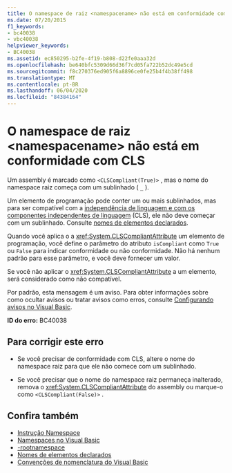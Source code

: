 ```yaml
---
title: O namespace de raiz <namespacename> não está em conformidade com CLS
ms.date: 07/20/2015
f1_keywords:
- bc40038
- vbc40038
helpviewer_keywords:
- BC40038
ms.assetid: ec850295-b2fe-4f19-b808-d22fe0aaa32d
ms.openlocfilehash: be640bfc5309d66d36f7cd05fa722b52dc49e5cd
ms.sourcegitcommit: f8c270376ed905f6a8896ce0fe25b4f4b38ff498
ms.translationtype: MT
ms.contentlocale: pt-BR
ms.lasthandoff: 06/04/2020
ms.locfileid: "84384164"
---
```

# <a name="root-namespace-namespacename-is-not-cls-compliant"></a>O namespace de raiz \<namespacename> não está em conformidade com CLS
Um assembly é marcado como `<CLSCompliant(True)>` , mas o nome do namespace raiz começa com um sublinhado ( `_` ).  
  
 Um elemento de programação pode conter um ou mais sublinhados, mas para ser compatível com a [independência de linguagem e com os componentes independentes de linguagem](../../standard/language-independence-and-language-independent-components.md) (CLS), ele não deve começar com um sublinhado. Consulte [nomes de elementos declarados](../programming-guide/language-features/declared-elements/declared-element-names.md).  
  
 Quando você aplica o a <xref:System.CLSCompliantAttribute> um elemento de programação, você define o parâmetro do atributo `isCompliant` como `True` ou `False` para indicar conformidade ou não conformidade. Não há nenhum padrão para esse parâmetro, e você deve fornecer um valor.  
  
 Se você não aplicar o <xref:System.CLSCompliantAttribute> a um elemento, será considerado como não compatível.  
  
 Por padrão, esta mensagem é um aviso. Para obter informações sobre como ocultar avisos ou tratar avisos como erros, consulte [Configurando avisos no Visual Basic](/visualstudio/ide/configuring-warnings-in-visual-basic).  
  
 **ID do erro:** BC40038  
  
## <a name="to-correct-this-error"></a>Para corrigir este erro  
  
- Se você precisar de conformidade com CLS, altere o nome do namespace raiz para que ele não comece com um sublinhado.  
  
- Se você precisar que o nome do namespace raiz permaneça inalterado, remova o <xref:System.CLSCompliantAttribute> do assembly ou marque-o como `<CLSCompliant(False)>` .  
  
## <a name="see-also"></a>Confira também

- [Instrução Namespace](../language-reference/statements/namespace-statement.md)
- [Namespaces no Visual Basic](../programming-guide/program-structure/namespaces.md)
- [-rootnamespace](../reference/command-line-compiler/rootnamespace.md)
- [Nomes de elementos declarados](../programming-guide/language-features/declared-elements/declared-element-names.md)
- [Convenções de nomenclatura do Visual Basic](../programming-guide/program-structure/naming-conventions.md)
